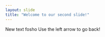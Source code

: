 ```yaml
---
layout: slide
title: "Welcome to our second slide!"
---
```

New text fosho
Use the left arrow to go back!

